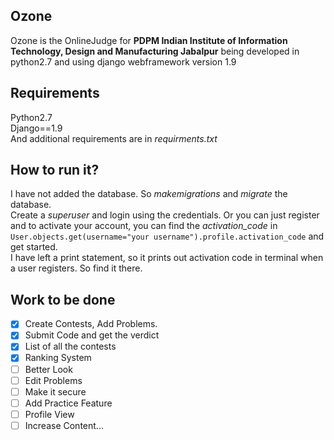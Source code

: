 ## Ozone  
Ozone is the OnlineJudge for **PDPM Indian Institute of Information Technology, Design and Manufacturing Jabalpur** being developed in python2.7 and using django webframework version 1.9  

## Requirements  
Python2.7  
Django==1.9  
And additional requirements are in *requirments.txt*  

## How to run it?  
I have not added the database. So *makemigrations* and *migrate* the database.  
Create a *superuser* and login using the credentials. Or you can just register and to activate your account, you can find the *activation_code* in `User.objects.get(username="your username").profile.activation_code` and get started.  
I have left a print statement, so it prints out activation code in terminal when a user registers. So find it there.  
  
## Work to be done  
- [X] Create Contests, Add Problems.  
- [X] Submit Code and get the verdict  
- [X] List of all the contests  
- [X] Ranking System  
- [ ] Better Look  
- [ ] Edit Problems
- [ ] Make it secure  
- [ ] Add Practice Feature  
- [ ] Profile View  
- [ ] Increase Content...
